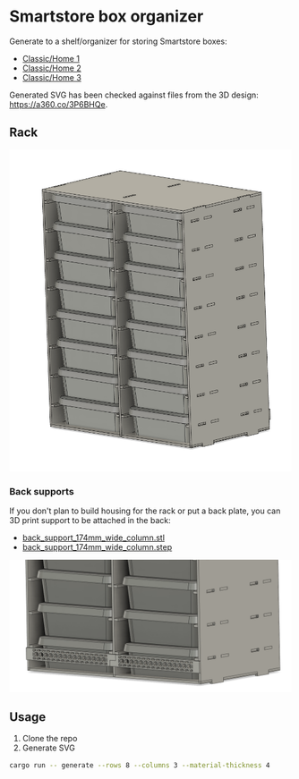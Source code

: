 # Smartstore box organizer

Generate to a shelf/organizer for storing Smartstore boxes:

- [Classic/Home 1](https://www.orthexgroup.com/smartstore-classic/909-smartstore-classic-1-7310543520075.html)
- [Classic/Home 2](https://www.orthexgroup.com/smartstore-classic/918-smartstore-classic-2-7310543521072.html)
- [Classic/Home 3](https://www.orthexgroup.com/smartstore-classic/919-smartstore-classic-3-7310543522079.html)

Generated SVG has been checked against files from the 3D design: https://a360.co/3P6BHQe.

## Rack

![8 x 2 withn 4mm material](assets/3d_8x2_in_4mm.png)

### Back supports

If you don't plan to build housing for the rack or put a back plate, you can 3D print support to be attached in the back:

- [back_support_174mm_wide_column.stl](assets/back_support_174mm_wide_column.stl)
- [back_support_174mm_wide_column.step](assets/back_support_174mm_wide_column.step)

![3D-printed support](assets/3d-printed_support.png)

## Usage

1. Clone the repo
2. Generate SVG

```bash
cargo run -- generate --rows 8 --columns 3 --material-thickness 4
```
